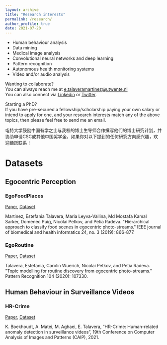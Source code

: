 ```yaml
---
layout: archive
title: "Research interests"
permalink: /research/
author_profile: true
date: 2021-07-20
---
```


* Human behaviour analysis 
* Data mining
* Medical image analysis 
* Convolutional neural networks and deep learning
* Pattern recognition
* Autonomous health monitoring systems
* Video and/or audio analysis

Wanting to collaborate? <br>
You can always reach me at e.talaveramartinez@utwente.nl <br>
You can also connect via <u><a href="https://www.linkedin.com/in/estefaniatalavera/">Linkedin</a></u> or <u><a href="https://twitter.com/eTalaveraM">Twitter</a></u>.


Starting a PhD? <br>
If you have pre-secured a fellowship/scholarship paying your own salary or intend to apply for one, and your research interests match any of the above topics, then please feel free to send me an email.

屯特大学鼓励中国有学之士与我校的博士生导师合作撰写他们的博士研究计划，并协助申请CSC或其他中国奖学金。如果你对以下提到的任何研究方向感兴趣，欢迎踊跃联系！

# Datasets 

## Egocentric Perception

### EgoFoodPlaces <br>
<u><a href="https://pubmed.ncbi.nlm.nih.gov/31199277/">Paper</a></u>, <u><a href="https://doi.org/10.4121/16592420.v1">Dataset</a></u> <br>

Martinez, Estefania Talavera, Maria Leyva-Vallina, Md Mostafa Kamal Sarker, Domenec Puig, Nicolai Petkov, and Petia Radeva. "Hierarchical approach to classify food scenes in egocentric photo-streams." IEEE journal of biomedical and health informatics 24, no. 3 (2019): 866-877. <br>

### EgoRoutine <br>
<u><a href="https://www.sciencedirect.com/science/article/pii/S0031320320301333">Paper</a></u>, <u><a href="https://doi.org/10.4121/16577627.v1">Dataset</a></u> <br>

Talavera, Estefania, Carolin Wuerich, Nicolai Petkov, and Petia Radeva. "Topic modelling for routine discovery from egocentric photo-streams." Pattern Recognition 104 (2020): 107330. <br>
  
  
## Human Behaviour in Surveillance Videos

### HR-Crime <br>
<u><a href="https://arxiv.org/abs/2108.00246">Paper</a></u>, <u><a href="https://doi.org/10.34894/IRRDJE">Dataset</a></u> <br>

K. Boekhoudt, A. Matei, M. Aghaei, E. Talavera, “HR-Crime: Human-related anomaly detection in surveillance videos”, 19th Conference on Computer Analysis of Images and Patterns (CAIP), 2021. <br>
